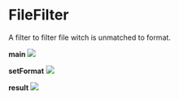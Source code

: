 # FileFilter
A filter to filter file witch is unmatched to format.

**main**
![](https://github.com/13608089849/FileFilter/image/main.jpeg)

**setFormat**
![](https://github.com/13608089849/FileFilter/image/setFormat.jpeg)

**result**
![](https://github.com/13608089849/FileFilter/image/result.jpeg)